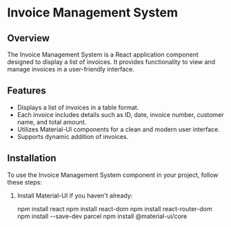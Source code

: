 # Invoice Management System

## Overview

The Invoice Management System is a React application component designed to display a list of invoices. It provides functionality to view and manage invoices in a user-friendly interface.

## Features

- Displays a list of invoices in a table format.
- Each invoice includes details such as ID, date, invoice number, customer name, and total amount.
- Utilizes Material-UI components for a clean and modern user interface.
- Supports dynamic addition of invoices.

## Installation

To use the Invoice Management System component in your project, follow these steps:

1. Install Material-UI if you haven't already:

   npm install react
   npm install react-dom
   npm install react-router-dom
   npm install --save-dev parcel
   npm install @material-ui/core
   